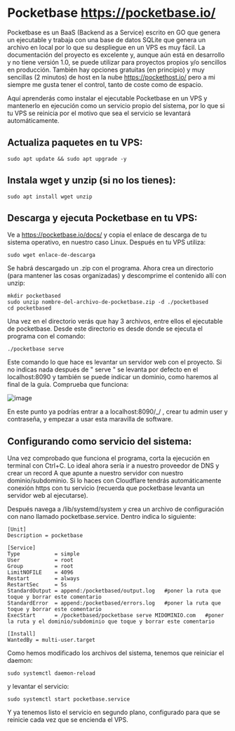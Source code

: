 # Pocketbase https://pocketbase.io/
Pocketbase es un BaaS (Backend as a Service) escrito en GO que genera un ejecutable y trabaja con una base de datos SQLite que genera un archivo en local por lo que su despliegue en un VPS es muy fácil. La documentación del proyecto es excelente y, aunque aún está en desarrollo y no tiene versión 1.0, se puede utilizar para proyectos propios y/o sencillos en producción. También hay opciones gratuitas (en principio) y muy sencillas (2 minutos) de host en la nube https://pockethost.io/ pero a mi siempre me gusta tener el control, tanto de coste como de espacio.

Aquí aprenderás como instalar el ejecutable Pocketbase en un VPS y mantenerlo en ejecución como un servicio propio del sistema, por lo que si tu VPS se reinicia por el motivo que sea el servicio se levantará automáticamente.

## Actualiza paquetes en tu VPS:
```
sudo apt update && sudo apt upgrade -y
```

## Instala wget y unzip (si no los tienes):
```
sudo apt install wget unzip
```

## Descarga y ejecuta Pocketbase en tu VPS:
Ve a https://pocketbase.io/docs/ y copia el enlace de descarga de tu sistema operativo, en nuestro caso Linux. Después en tu VPS utiliza:
```
sudo wget enlace-de-descarga
```

Se habrá descargado un .zip con el programa. Ahora crea un directorio (para mantener las cosas organizadas) y descomprime el contenido allí con unzip:
```
mkdir pocketbased
sudo unzip nombre-del-archivo-de-pocketbase.zip -d ./pocketbased
cd pocketbased
```

Una vez en el directorio verás que hay 3 archivos, entre ellos el ejecutable de pocketbase. Desde este directorio es desde donde se ejecuta el programa con el comando:
```
./pocketbase serve
```

Este comando lo que hace es levantar un servidor web con el proyecto. Si no indicas nada después de " serve " se levanta por defecto en el localhost:8090 y también se puede indicar un dominio, como haremos al final de la guía. Comprueba que funciona:

![image](https://github.com/user-attachments/assets/12b2bbea-73e6-4b35-b72d-18f7c5969c25)

En este punto ya podrías entrar a a localhost:8090/_/ , crear tu admin user y contraseña, y empezar a usar esta maravilla de software.

## Configurando como servicio del sistema:
Una vez comprobado que funciona el programa, corta la ejecución en terminal con Ctrl+C. Lo ideal ahora sería ir a nuestro proveedor de DNS y crear un record A que apunte a nuestro servidor con nuestro dominio/subdominio. Si lo haces con Cloudflare tendrás automáticamente conexión https con tu servicio (recuerda que pocketbase levanta un servidor web al ejecutarse).

Después navega a /lib/systemd/system y crea un archivo de configuración con nano llamado pocketbase.service. Dentro indica lo siguiente:
```
[Unit]
Description = pocketbase

[Service]
Type           = simple
User           = root
Group          = root
LimitNOFILE    = 4096
Restart        = always
RestartSec     = 5s
StandardOutput = append:/pocketbased/output.log   #poner la ruta que toque y borrar este comentario
StandardError  = append:/pocketbased/errors.log   #poner la ruta que toque y borrar este comentario
ExecStart      = /pocketbased/pocketbase serve MIDOMINIO.com   #poner la ruta y el dominio/subdominio que toque y borrar este comentario

[Install]
WantedBy = multi-user.target
```

Como hemos modificado los archivos del sistema, tenemos que reiniciar el daemon:
```
sudo systemctl daemon-reload
```
y levantar el servicio:
```
sudo systemctl start pocketbase.service
```

Y ya tenemos listo el servicio en segundo plano, configurado para que se reinicie cada vez que se encienda el VPS.
